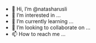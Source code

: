 - 👋 Hi, I’m @natasharusli
- 👀 I’m interested in ...
- 🌱 I’m currently learning ...
- 💞️ I’m looking to collaborate on ...
- 📫 How to reach me ...

<!---
natasharusli/natasharusli is a ✨ special ✨ repository because its `README.md` (this file) appears on your GitHub profile.
You can click the Preview link to take a look at your changes.
--->

